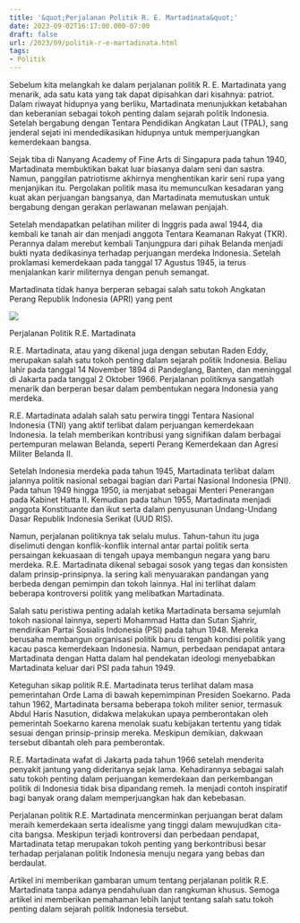 ```yaml
---
title: '&quot;Perjalanan Politik R. E. Martadinata&quot;'
date: 2023-09-02T16:17:00.000-07:00
draft: false
url: /2023/09/politik-r-e-martadinata.html
tags: 
- Politik
---
```


  

Sebelum kita melangkah ke dalam perjalanan politik R. E. Martadinata yang menarik, ada satu kata yang tak dapat dipisahkan dari kisahnya: patriot. Dalam riwayat hidupnya yang berliku, Martadinata menunjukkan ketabahan dan keberanian sebagai tokoh penting dalam sejarah politik Indonesia. Setelah bergabung dengan Tentara Pendidikan Angkatan Laut (TPAL), sang jenderal sejati ini mendedikasikan hidupnya untuk memperjuangkan kemerdekaan bangsa.

  

Sejak tiba di Nanyang Academy of Fine Arts di Singapura pada tahun 1940, Martadinata membuktikan bakat luar biasanya dalam seni dan sastra. Namun, panggilan patriotisme akhirnya menghentikan karir seni rupa yang menjanjikan itu. Pergolakan politik masa itu memunculkan kesadaran yang kuat akan perjuangan bangsanya, dan Martadinata memutuskan untuk bergabung dengan gerakan perlawanan melawan penjajah.

  

Setelah mendapatkan pelatihan militer di Inggris pada awal 1944, dia kembali ke tanah air dan menjadi anggota Tentara Keamanan Rakyat (TKR). Perannya dalam merebut kembali Tanjungpura dari pihak Belanda menjadi bukti nyata dedikasinya terhadap perjuangan merdeka Indonesia. Setelah proklamasi kemerdekaan pada tanggal 17 Agustus 1945, ia terus menjalankan karir militernya dengan penuh semangat.

  

Martadinata tidak hanya berperan sebagai salah satu tokoh Angkatan Perang Republik Indonesia (APRI) yang pent

  

![](https://ceknricek.com/photo/plugin/article/2019/1553849189_5-org.jpeg)

  

Perjalanan Politik R.E. Martadinata

  

R.E. Martadinata, atau yang dikenal juga dengan sebutan Raden Eddy, merupakan salah satu tokoh penting dalam sejarah politik Indonesia. Beliau lahir pada tanggal 14 November 1894 di Pandeglang, Banten, dan meninggal di Jakarta pada tanggal 2 Oktober 1966. Perjalanan politiknya sangatlah menarik dan berperan besar dalam pembentukan negara Indonesia yang merdeka.

  

R.E. Martadinata adalah salah satu perwira tinggi Tentara Nasional Indonesia (TNI) yang aktif terlibat dalam perjuangan kemerdekaan Indonesia. Ia telah memberikan kontribusi yang signifikan dalam berbagai pertempuran melawan Belanda, seperti Perang Kemerdekaan dan Agresi Militer Belanda II.

  

Setelah Indonesia merdeka pada tahun 1945, Martadinata terlibat dalam jalannya politik nasional sebagai bagian dari Partai Nasional Indonesia (PNI). Pada tahun 1949 hingga 1950, ia menjabat sebagai Menteri Penerangan pada Kabinet Hatta II. Kemudian pada tahun 1955, Martadinata menjadi anggota Konstituante dan ikut serta dalam penyusunan Undang-Undang Dasar Republik Indonesia Serikat (UUD RIS).

  

Namun, perjalanan politiknya tak selalu mulus. Tahun-tahun itu juga diselimuti dengan konflik-konflik internal antar partai politik serta persaingan kekuasaan di tengah upaya membangun negara yang baru merdeka. R.E. Martadinata dikenal sebagai sosok yang tegas dan konsisten dalam prinsip-prinsipnya. Ia sering kali menyuarakan pandangan yang berbeda dengan pemimpin dan tokoh lainnya. Hal ini terlihat dalam beberapa kontroversi politik yang melibatkan Martadinata.

  

Salah satu peristiwa penting adalah ketika Martadinata bersama sejumlah tokoh nasional lainnya, seperti Mohammad Hatta dan Sutan Sjahrir, mendirikan Partai Sosialis Indonesia (PSI) pada tahun 1948. Mereka berusaha membangun organisasi politik baru di tengah kondisi politik yang kacau pasca kemerdekaan Indonesia. Namun, perbedaan pendapat antara Martadinata dengan Hatta dalam hal pendekatan ideologi menyebabkan Martadinata keluar dari PSI pada tahun 1949.

  

Keteguhan sikap politik R.E. Martadinata terus terlihat dalam masa pemerintahan Orde Lama di bawah kepemimpinan Presiden Soekarno. Pada tahun 1962, Martadinata bersama beberapa tokoh militer senior, termasuk Abdul Haris Nasution, didakwa melakukan upaya pemberontakan oleh pemerintah Soekarno karena menolak suatu kebijakan tertentu yang tidak sesuai dengan prinsip-prinsip mereka. Meskipun demikian, dakwaan tersebut dibantah oleh para pemberontak.

  

R.E. Martadinata wafat di Jakarta pada tahun 1966 setelah menderita penyakit jantung yang dideritanya sejak lama. Kehadirannya sebagai salah satu tokoh penting dalam perjuangan kemerdekaan dan perkembangan politik di Indonesia tidak bisa dipandang remeh. Ia menjadi contoh inspiratif bagi banyak orang dalam memperjuangkan hak dan kebebasan.

  

Perjalanan politik R.E. Martadinata mencerminkan perjuangan berat dalam meraih kemerdekaan serta idealisme yang tinggi dalam mewujudkan cita-cita bangsa. Meskipun terjadi kontroversi dan perbedaan pendapat, Martadinata tetap merupakan tokoh penting yang berkontribusi besar terhadap perjalanan politik Indonesia menuju negara yang bebas dan berdaulat.

  

Artikel ini memberikan gambaran umum tentang perjalanan politik R.E. Martadinata tanpa adanya pendahuluan dan rangkuman khusus. Semoga artikel ini memberikan pemahaman lebih lanjut tentang salah satu tokoh penting dalam sejarah politik Indonesia tersebut.